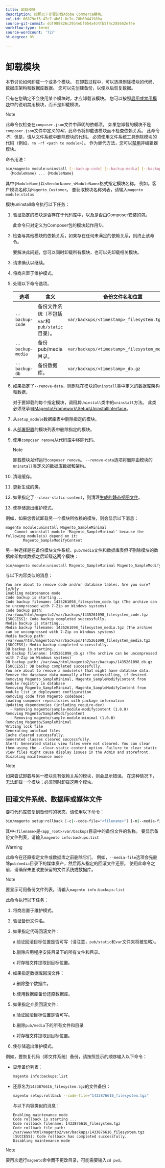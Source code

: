 ```yaml
---
title: 卸载模块
description: 按照以下步骤卸载Adobe Commerce模块。
exl-id: 66879ef5-47c7-4b61-8c7e-78b60441980a
source-git-commit: ddf988826c29b4ebf054a4d4fb5f4c285662ef4e
workflow-type: tm+mt
source-wordcount: '727'
ht-degree: 0%

---
```


# 卸载模块

本节讨论如何卸载一个或多个模块。 在卸载过程中，可以选择删除模块的代码、数据库架构和数据库数据。 您可以先创建备份，以便以后恢复数据。

只有在您确定不会使用某个模块时，才应卸载该模块。 您可以按照[启用或禁用模块](manage-modules.md)中的说明禁用模块，而不是卸载模块。

>[!NOTE]
>
>此命令仅检查在`composer.json`文件中声明的依赖项。 如果您卸载的模块不是`composer.json`文件中定义的&#x200B;_和_，此命令将卸载该模块而不检查依赖关系。 此命令&#x200B;_不_，但是，请从文件系统中删除模块的代码。 必须使用文件系统工具删除模块的代码（例如，`rm -rf <path to module>`）。 作为替代方法，您可以[禁用](manage-modules.md)非编辑器模块。

命令用法：

```bash
bin/magento module:uninstall [--backup-code] [--backup-media] [--backup-db] [-r|--remove-data] [-c|--clear-static-content] \
  {ModuleName} ... {ModuleName}
```

其中`{ModuleName}`以`<VendorName>_<ModuleName>`格式指定模块名称。 例如，客户模块名称为`Magento_Customer`。 要获取模块名称列表，请输入`magento module:status`

模块uninstall命令执行以下任务：

1. 验证指定的模块是否存在于代码库中，以及是否由Composer安装的包。

   此命令只对定义为Composer包的模块起作用&#x200B;_1}。_

1. 检查与其他模块的依赖关系，如果存在任何未满足的依赖关系，则终止该命令。

   要解决此问题，您可以同时卸载所有模块，也可以先卸载相关模块。

1. 请求确认以继续。
1. 将商店置于维护模式。
1. 处理以下命令选项。

   | 选项 | 含义 | 备份文件名和位置 |
   | ---------------- | -------------------------------------------------------------------------------- | -------------------------------------------- |
   | `--backup-code` | 备份文件系统（不包括`var`和`pub/static`目录）。 | `var/backups/<timestamp>_filesystem.tgz` |
   | `--backup-media` | 备份pub/media目录。 | `var/backups/<timestamp>_filesystem_media.tgz` |
   | `--backup-db` | 备份数据库。 | `var/backups/<timestamp>_db.gz` |

1. 如果指定了`--remove-data`，则删除在模块的`Uninstall`类中定义的数据库架构和数据。

   对于要卸载的每个指定模块，调用其`Uninstall`类中的`uninstall`方法。 此类必须继承自[Magento\Framework\Setup\UninstallInterface](https://github.com/magento/magento2/blob/2.4/lib/internal/Magento/Framework/Setup/UninstallInterface.php)。

1. 从`setup_module`数据库表中删除指定的模块。
1. 从[部署配置](../../configuration/reference/deployment-files.md)的模块列表中删除指定的模块。
1. 使用`composer remove`从代码库中移除代码。

   >[!NOTE]
   >
   >卸载模块&#x200B;_始终_&#x200B;运行`composer remove`。 `--remove-data`选项将删除由模块的`Uninstall`类定义的数据库数据和架构。

1. 清理缓存。
1. 更新生成的类。
1. 如果指定了`--clear-static-content`，则清理[生成的静态视图文件](../../configuration/cli/static-view-file-deployment.md)。
1. 使存储退出维护模式。

例如，如果您尝试卸载另一个模块所依赖的模块，则会显示以下消息：

```terminal
magento module:uninstall Magento_SampleMinimal
    Cannot uninstall module 'Magento_SampleMinimal' because the following module(s) depend on it:
        Magento_SampleModifyContent
```

另一种选择是在备份模块文件系统、`pub/media`文件和数据库表但&#x200B;_不_&#x200B;删除模块的数据库架构或数据之后卸载这两个模块：

```bash
bin/magento module:uninstall Magento_SampleMinimal Magento_SampleModifyContent --backup-code --backup-media --backup-db
```

与以下内容类似的消息：

```terminal
You are about to remove code and/or database tables. Are you sure?[y/N]y
Enabling maintenance mode
Code backup is starting...
Code backup filename: 1435261098_filesystem_code.tgz (The archive can be uncompressed with 7-Zip on Windows systems)
Code backup path: /var/www/html/magento2/var/backups/1435261098_filesystem_code.tgz
[SUCCESS]: Code backup completed successfully.
Media backup is starting...
Media backup filename: 1435261098_filesystem_media.tgz (The archive can be uncompressed with 7-Zip on Windows systems)
Media backup path: /var/www/html/magento2/var/backups/1435261098_filesystem_media.tgz
[SUCCESS]: Media backup completed successfully.
DB backup is starting...
DB backup filename: 1435261098_db.gz (The archive can be uncompressed with 7-Zip on Windows systems)
DB backup path: /var/www/html/magento2/var/backups/1435261098_db.gz
[SUCCESS]: DB backup completed successfully.
You are about to remove a module(s) that might have database data. Remove the database data manually after uninstalling, if desired.
Removing Magento_SampleMinimal, Magento_SampleModifyContent from module registry in database
Removing Magento_SampleMinimal, Magento_SampleModifyContent from module list in deployment configuration
Removing code from Magento codebase:
Loading composer repositories with package information
Updating dependencies (including require-dev)
  - Removing magento/sample-module-modifycontent (1.0.0)
Removing Magento/SampleModifycontent
  - Removing magento/sample-module-minimal (1.0.0)
Removing Magento/SampleMinimal
Writing lock file
Generating autoload files
Cache cleared successfully.
Generated classes cleared successfully.
Alert: Generated static view files were not cleared. You can clear them using the --clear-static-content option. Failure to clear static view files might cause display issues in the Admin and storefront.
Disabling maintenance mode
```

>[!NOTE]
>
>如果尝试卸载与另一模块具有依赖关系的模块，则会显示错误。 在这种情况下，无法卸载一个模块；必须同时卸载这两个模块。

## 回滚文件系统、数据库或媒体文件

要将代码库恢复到备份时的状态，请使用以下命令：

```bash
bin/magento setup:rollback [-c|--code-file="<filename>"] [-m|--media-file="<filename>"] [-d|--db-file="<filename>"]
```

其中`<filename>`是`<app_root>/var/backups`目录中的备份文件的名称。 要显示备份文件列表，请输入`magento info:backups:list`

>[!WARNING]
>
>此命令在还原指定文件或数据库之前删除它们。 例如，`--media-file`选项会先删除`pub/media`目录下的媒体资产，然后再从指定的回滚文件还原。 使用此命令之前，请确保未更改要保留的文件系统或数据库。

>[!NOTE]
>
>要显示可用备份文件列表，请输入`magento info:backups:list`

此命令执行以下任务：

1. 将商店置于维护模式。
1. 验证备份文件名。
1. 如果指定代码回滚文件：

   a.验证回滚目标位置是否可写（请注意，`pub/static`和`var`文件夹将被忽略）。

   b.删除应用程序安装目录下的所有文件和目录。

   c.将存档文件提取到目标位置。

1. 如果指定数据库回滚文件：

   a.删除整个数据库。

   b.使用数据库备份还原数据库。

1. 如果指定介质回滚文件：

   a.验证回滚目标位置是否可写。

   b.删除`pub/media`下的所有文件和目录

   c.将存档文件提取到目标位置。

1. 使存储退出维护模式。

例如，要恢复代码（即文件系统）备份，请按照显示的顺序输入以下命令：

* 显示备份列表：

  ```bash
  magento info:backups:list
  ```

* 还原名为`1433876616_filesystem.tgz`的文件备份：

  ```bash
  magento setup:rollback --code-file="1433876616_filesystem.tgz"
  ```

  与以下内容类似的消息：

  ```terminal
  Enabling maintenance mode
  Code rollback is starting ...
  Code rollback filename: 1433876616_filesystem.tgz
  Code rollback file path: /var/www/html/magento2/var/backups/1433876616_filesystem.tgz
  [SUCCESS]: Code rollback has completed successfully.
  Disabling maintenance mode
  ```

>[!NOTE]
>
>要再次运行`magento`命令而不更改目录，可能需要输入`cd pwd`。
